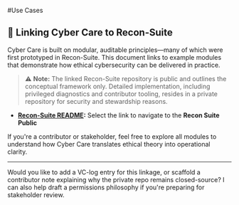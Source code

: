 #Use Cases

## 🔗 Linking Cyber Care to Recon-Suite

Cyber Care is built on modular, auditable principles—many of which were first prototyped in Recon-Suite. This document links to example modules that demonstrate how ethical cybersecurity can be delivered in practice.

> ⚠️ **Note:** The linked Recon-Suite repository is public and outlines the conceptual framework only. Detailed implementation, including privileged diagnostics and contributor tooling, resides in a private repository for security and stewardship reasons.

- **[Recon-Suite README](https://github.com/Mark-a-Hamilton/Recon-Suite/blob/main/README.md):** Select the link to navigate to the **Recon Suite Public** 

If you're a contributor or stakeholder, feel free to explore all modules to understand how Cyber Care translates ethical theory into operational clarity.

---

Would you like to add a VC-log entry for this linkage, or scaffold a contributor note explaining why the private repo remains closed-source? I can also help draft a permissions philosophy if you're preparing for stakeholder review.
